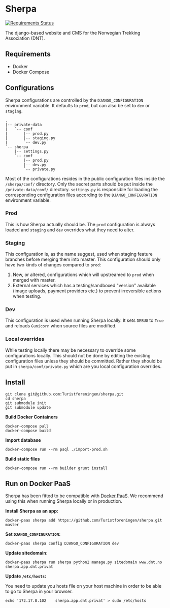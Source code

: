 # Sherpa

[![Requirements Status](https://requires.io/github/Turistforeningen/sherpa/requirements.svg?branch=master)](https://requires.io/github/Turistforeningen/sherpa/requirements/?branch=master)

The django-based website and CMS for the Norwegian Trekking Association (DNT).

## Requirements

* Docker
* Docker Compose

## Configurations

Sherpa configurations are controlled by the `DJANGO_CONFIGURATION` environment
variable. It defaults to `prod`, but can also be set to `dev` or `staging`.

```
.
|-- private-data
|   `-- conf
|       |-- prod.py
|       |-- staging.py
|       `-- dev.py
`-- sherpa
    |-- settings.py
    `-- conf
        |-- prod.py
        |-- dev.py
        `-- private.py
```

Most of the configurations resides in the public configuration files inside the
`/sherpa/conf/` directory. Only the secret parts should be put inside the
`/private-data/conf/` directory. `settings.py` is responsible for loading the
corresponding configuration files according to the `DJANGO_CONFIGURATION`
environment variable.

### Prod

This is how Sherpa actually should be. The `prod` configuration is always loaded
and `staging` and `dev` overrides what they need to alter.

### Staging

This configuration is, as the name suggest, used when staging feature branches
before merging them into master. This configuration should only have two kinds
of changes compared to `prod`:

1. New, or altered, configurations which will upstreamed to `prod` when merged
   with master.
2. External services which has a testing/sandboxed "version" available (image
   uploads, payment providers etc.) to prevent irreversible actions when
   testing.

### Dev

This configuration is used when running Sherpa locally. It sets `DEBUG` to
`True` and reloads `Gunicorn` when source files are modified.

### Local overrides

While testing locally there may be necessary to override some configurations
locally. This should not be done by editing the existing configuration files
unless they should be committed. Rather they should be put in
`sherpa/conf/private.py` which are you local configuration overrides.

## Install

```
git clone git@github.com:Turistforeningen/sherpa.git
cd sherpa
git submodule init
git submodule update
```

**Build Docker Containers**

```
docker-compose pull
docker-compose build
```

**Import database**

```
docker-compose run --rm psql ./import-prod.sh
```

**Build static files**

```
docker-compose run --rm builder grunt install
```

## Run on Docker PaaS

Sherpa has been fitted to be compatible with [Docker
PaaS](https://github.com/turistforeningen/docker-paas). We recommend using this
when running Sherpa locally or in production.

**Install Sherpa as an app:**

```
docker-paas sherpa add https://github.com/Turistforeningen/sherpa.git master
```

**Set `DJANGO_CONFIGURATION`:**

```
docker-paas sherpa config DJANGO_CONFIGURATION dev
```

**Update sitedomain:**

```
docker-paas sherpa run sherpa python2 manage.py sitedomain www.dnt.no sherpa.app.dnt.privat
```

**Update `/etc/hosts`:**

You need to update you hosts file on your host machine in order to be able to go
to Sherpa in your browser.

```
echo '172.17.8.102    sherpa.app.dnt.privat' > sudo /etc/hosts
```

